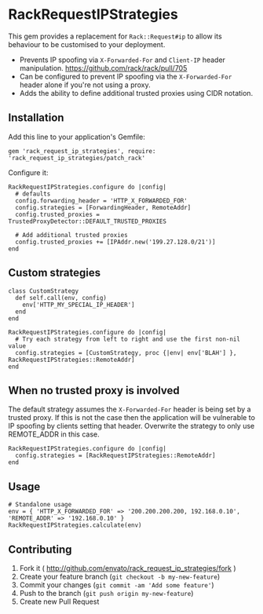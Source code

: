 # RackRequestIPStrategies

This gem provides a replacement for `Rack::Request#ip` to allow its behaviour to be customised to your deployment.

- Prevents IP spoofing via `X-Forwarded-For` and `Client-IP` header manipulation. https://github.com/rack/rack/pull/705
- Can be configured to prevent IP spoofing via the `X-Forwarded-For` header alone if you're not using a proxy.
- Adds the ability to define additional trusted proxies using CIDR notation.

## Installation

Add this line to your application's Gemfile:

    gem 'rack_request_ip_strategies', require: 'rack_request_ip_strategies/patch_rack'

Configure it:

    RackRequestIPStrategies.configure do |config|
      # defaults
      config.forwarding_header = 'HTTP_X_FORWARDED_FOR'
      config.strategies = [ForwardingHeader, RemoteAddr]
      config.trusted_proxies = TrustedProxyDetector::DEFAULT_TRUSTED_PROXIES

      # Add additional trusted proxies
      config.trusted_proxies += [IPAddr.new('199.27.128.0/21')]
    end

## Custom strategies

    class CustomStrategy
      def self.call(env, config)
        env['HTTP_MY_SPECIAL_IP_HEADER']
      end
    end

    RackRequestIPStrategies.configure do |config|
      # Try each strategy from left to right and use the first non-nil value
      config.strategies = [CustomStrategy, proc {|env| env['BLAH'] }, RackRequestIPStrategies::RemoteAddr]
    end

## When no trusted proxy is involved

The default strategy assumes the `X-Forwarded-For` header is being set by a trusted proxy. If this is not the case then the application will be vulnerable to IP spoofing by clients setting that header. Overwrite the strategy to only use REMOTE_ADDR in this case.

    RackRequestIPStrategies.configure do |config|
      config.strategies = [RackRequestIPStrategies::RemoteAddr]
    end

## Usage

    # Standalone usage
    env = { 'HTTP_X_FORWARDED_FOR' => '200.200.200.200, 192.168.0.10', 'REMOTE_ADDR' => '192.168.0.10' }
    RackRequestIPStrategies.calculate(env)

## Contributing

1. Fork it ( http://github.com/envato/rack_request_ip_strategies/fork )
2. Create your feature branch (`git checkout -b my-new-feature`)
3. Commit your changes (`git commit -am 'Add some feature'`)
4. Push to the branch (`git push origin my-new-feature`)
5. Create new Pull Request

